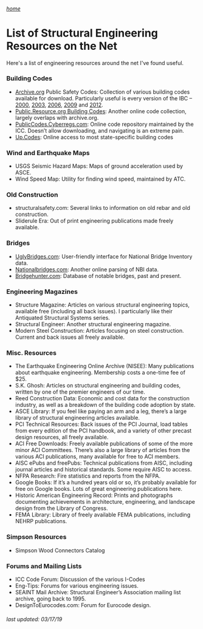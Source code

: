 ###### [home](/index.html)
# List of Structural Engineering Resources on the Net

Here's a list of engineering resources around the net I've found useful.

### Building Codes

- [Archive.org](http://archive.org/details/publicsafetycode) Public Safety Codes: Collection of various building codes available for download. Particularly useful is every version of the IBC – [2000](http://archive.org/details/gov.law.icc.ibc.2000), [2003](http://archive.org/details/gov.law.icc.ibc.2003), [2006](http://archive.org/details/gov.law.icc.ibc.2006), [2009](http://archive.org/details/gov.law.icc.ibc.209) and [2012](http://archive.org/details/gov.law.icc.ibc.2012).
- [Public.Resource.org Building Codes](https://law.resource.org/pub/us/code/): Another online code collection, largely overlaps with archive.org.
- [PublicCodes.Cyberregs.com](ttp://publicecodes.cyberregs.com/): Online code repository maintained by the ICC. Doesn’t allow downloading, and navigating is an extreme pain.
- [Up.Codes](https://up.codes/codes/): Online access to most state-specific building codes

### Wind and Earthquake Maps

- USGS Seismic Hazard Maps: Maps of ground acceleration used by ASCE.
- Wind Speed Map: Utility for finding wind speed, maintained by ATC.

### Old Construction

- structuralsafety.com: Several links to information on old rebar and old construction.
- Sliderule Era: Out of print engineering publications made freely available.

### Bridges

- [UglyBridges.com](http://uglybridges.com/): User-friendly interface for National Bridge Inventory data.
- [Nationalbridges.com](http://nationalbridges.com/): Another online parsing of NBI data.
- [Bridgehunter.com](http://bridgehunter.com/): Database of notable bridges, past and present.

### Engineering Magazines

- Structure Magazine: Articles on various structural engineering topics, available free (including all back issues). I particularly like their Antiquated Structural Systems series.
- Structural Engineer: Another structural engineering magazine.
- Modern Steel Construction: Articles focusing on steel construction. Current and back issues all freely available.

### Misc. Resources

- The Earthquake Engineering Online Archive (NISEE): Many publications about earthquake engineering. Membership costs a one-time fee of $25.
- S.K. Ghosh: Articles on structural engineering and building codes, written by one of the premier engineers of our time.
- Reed Construction Data: Economic and cost data for the construction industry, as well as a breakdown of the building code adoption by state.
- ASCE Library: If you feel like paying an arm and a leg, there’s a large library of structural engineering articles available.
- PCI Technical Resources: Back issues of the PCI Journal, load tables from every edition of the PCI handbook, and a variety of other precast design resources, all freely available.
- ACI Free Downloads: Freely available publications of some of the more minor ACI Committees. There’s also a large library of articles from the various ACI publications, many available for free to ACI members.
- AISC ePubs and freePubs: Technical publications from AISC, including journal articles and historical standards. Some require AISC to access.
- NFPA Research: Fire statistics and reports from the NFPA.
- Google Books: If it’s a hundred years old or so, it’s probably available for free on Google books. Lots of great engineering publications here.
- Historic American Engineering Record: Prints and photographs documenting achievements in architecture, engineering, and landscape design from the Library of Congress.
- FEMA Library: Library of freely available FEMA publications, including NEHRP publications.

### Simpson Resources

- Simpson Wood Connectors Catalog

### Forums and Mailing Lists

- ICC Code Forum: Discussion of the various I-Codes
- Eng-Tips: Forums for various engineering issues.
- SEAINT Mail Archive: Structural Engineer’s Association mailing list archive, going back to 1995.
- DesignToEurocodes.com: Forum for Eurocode design.

###### *last updated: 03/17/19*
